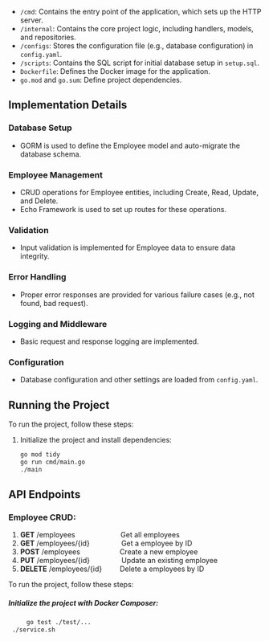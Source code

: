 
- `/cmd`: Contains the entry point of the application, which sets up the HTTP server.
- `/internal`: Contains the core project logic, including handlers, models, and repositories.
- `/configs`: Stores the configuration file (e.g., database configuration) in `config.yaml`.
- `/scripts`: Contains the SQL script for initial database setup in `setup.sql`.
- `Dockerfile`: Defines the Docker image for the application.
- `go.mod` and `go.sum`: Define project dependencies.

## Implementation Details

### Database Setup

- GORM is used to define the Employee model and auto-migrate the database schema.

### Employee Management

- CRUD operations for Employee entities, including Create, Read, Update, and Delete.
- Echo Framework is used to set up routes for these operations.

### Validation

- Input validation is implemented for Employee data to ensure data integrity.

### Error Handling

- Proper error responses are provided for various failure cases (e.g., not found, bad request).

### Logging and Middleware

- Basic request and response logging are implemented.

### Configuration

- Database configuration and other settings are loaded from `config.yaml`.

## Running the Project

To run the project, follow these steps:

1. Initialize the project and install dependencies:

   ```bash
   go mod tidy
   go run cmd/main.go
   ./main

## API Endpoints
### Employee CRUD:
1. **GET** /employees<span style="white-space: pre">&nbsp;&nbsp;&nbsp;&nbsp;&nbsp;&nbsp;&nbsp;&nbsp;&nbsp;&nbsp;&nbsp;&nbsp;&nbsp;&nbsp;&nbsp;&nbsp;&nbsp;&nbsp;&nbsp;&nbsp;&nbsp;&nbsp;</span> Get all employees
2. **GET** /employees/{id}<span style="white-space: pre">&nbsp;&nbsp;&nbsp;&nbsp;&nbsp;&nbsp;&nbsp;&nbsp;&nbsp;&nbsp;&nbsp;&nbsp;&nbsp;&nbsp;&nbsp;</span> Get a employee by ID
3. **POST** /employees<span style="white-space: pre">&nbsp;&nbsp;&nbsp;&nbsp;&nbsp;&nbsp;&nbsp;&nbsp;&nbsp;&nbsp;&nbsp;&nbsp;&nbsp;&nbsp;&nbsp;&nbsp;&nbsp;&nbsp;&nbsp;</span> Create a new employee
4. **PUT** /employees/{id}<span style="white-space: pre">&nbsp;&nbsp;&nbsp;&nbsp;&nbsp;&nbsp;&nbsp;&nbsp;&nbsp;&nbsp;&nbsp;&nbsp;&nbsp;&nbsp;&nbsp;</span> Update an existing employee
5. **DELETE** /employees/{id}<span style="white-space: pre">&nbsp;&nbsp;&nbsp;&nbsp;&nbsp;&nbsp;&nbsp;&nbsp;</span> Delete a employees by ID


To run the project, follow these steps:
#####    Initialize the project with Docker Composer:
   ```bash
        go test ./test/...
    ./service.sh

